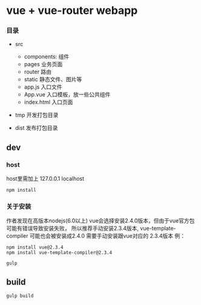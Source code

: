 # vue + vue-router webapp


### 目录
- src
    - components: 组件
    - pages 业务页面
    - router 路由
    - static 静态文件、图片等
    - app.js 入口文件
    - App.vue 入口模板，放一些公共组件
    - index.html 入口页面

- tmp 开发打包目录
- dist 发布打包目录


## dev
### host
host里需加上 127.0.0.1 localhost

```
npm install

```

### 关于安装
作者发现在高版本nodejs(6.0以上) vue会选择安装2.4.0版本，但由于vue官方包可能有错误导致安装失败， 所以推荐手动安装2.3.4版本,
vue-template-compiler 可能也会被安装成2.4.0 需要手动安装跟vue对应的 2.3.4版本
例：

```
npm install vue@2.3.4
npm install vue-template-compiler@2.3.4

```

```
gulp

```


## build

```
gulp build

```